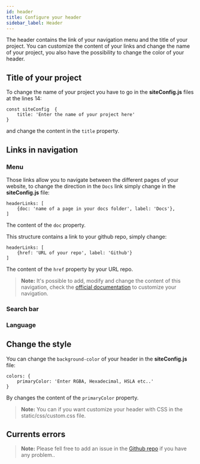 ```yaml
---
id: header
title: Configure your header
sidebar_label: Header 
---
```

The header contains the link of your navigation menu and the title of your project. You can customize the content of your links and change the name of your project, you also have the possibility to change the color of your header.


## Title of your project
To change the name of your project you have to go in the **siteConfig.js** files at the lines 14:
```
const siteConfig  {
    title: 'Enter the name of your project here'
}
```
and change the content in the `title` property.


## Links in navigation
### Menu
Those links allow you to navigate between the different pages of your website, to change the direction in the `Docs` link simply change in the **siteConfig.js** file:
```
headerLinks: [
    {doc: 'name of a page in your docs folder', label: 'Docs'},
]
```
The content of the `doc` property.

This structure contains a link to your github repo, simply change:
```
headerLinks: [
    {href: 'URL of your repo', label: 'Github'}
]
```
The content of the `href` property by your URL repo.
> **Note:** It's possible to add, modify and change the content of this navigation, check the [official documentation](https://docusaurus.io/docs/en/navigation.html#additions-to-the-site-navigation-bar) to customize your navigation.
### Search bar
### Language 


## Change the style
You can change the `background-color` of your header in the **siteConfig.js** file:
```
colors: {
    primaryColor: 'Enter RGBA, Hexadecimal, HSLA etc..'
}
```
By changes the content of the `primaryColor` property.
> **Note:** You can if you want customize your header with CSS in the static/css/custom.css file.


## Currents errors 
> **Note:** Please fell free to add an issue in the [Github repo](https://github.com/luctst/docusaurus-starter-pack) if you have any problem..